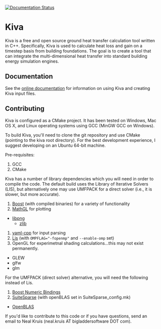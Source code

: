 [![Documentation Status](https://readthedocs.org/projects/kiva/badge/?version=latest)](http://kiva.readthedocs.org/en/latest/?badge=latest)

Kiva
====

Kiva is a free and open source ground heat transfer calculation tool written in C++. Specifically, Kiva is used
to calculate heat loss and gain on a timestep basis from building foundations. The goal is
to create a tool that can integrate the multi-dimensional heat transfer into standard building energy simulation engines.

Documentation
-------------

See the [online documentation](http://kiva.readthedocs.org/en/latest/) for information on using Kiva and creating Kiva input files.

Contributing
------------

Kiva is configured as a CMake project. It has been tested on Windows, Mac OS X, and Linux operating systems using GCC (MinGW GCC on Windows).

To build Kiva, you'll need to clone the git repository and use CMake (pointing to the kiva root directory). For the best development experience, I suggest developing on an Ubuntu 64-bit machine.

Pre-requisites:

1. GCC
2. CMake

Kiva has a number of library dependencies which you will need in order to compile the code. The default build uses the Library of Iterative Solvers (LIS), but alternatively one may use UMFPACK for a direct solver (i.e., it is slower, but more accurate).

1. [Boost](http://www.boost.org/) (with compiled binaries) for a variety of functionality
1. [MathGL](http://mathgl.sourceforge.net/) for plotting
 - [libpng](http://www.libpng.org/pub/png/libpng.html)
     - [zlib](http://www.zlib.net/)
1. [yaml-cpp](https://code.google.com/p/yaml-cpp/) for input parsing
1. [Lis](http://www.ssisc.org/lis/) (with `OMPFLAG="-fopenmp"` and `--enable-omp` set)
1. OpenGL for experimetnal shading calculations...this may not exist permanently.
 - GLEW
 - glfw
 - glm

For the UMFPACK (direct solver) alternative, you will need the following instead of Lis.

1. [Boost Numeric Bindings](http://mathema.tician.de/software/boost-numeric-bindings)
1. [SuiteSparse](http://www.cise.ufl.edu/research/sparse/umfpack/) (with openBLAS set in SuiteSparse_config.mk)
 - [OpenBLAS](http://xianyi.github.io/OpenBLAS/)

If you'd like to contribute to this code or if you have questions, send an email to Neal
Kruis (neal.kruis AT bigladdersoftware DOT com).
